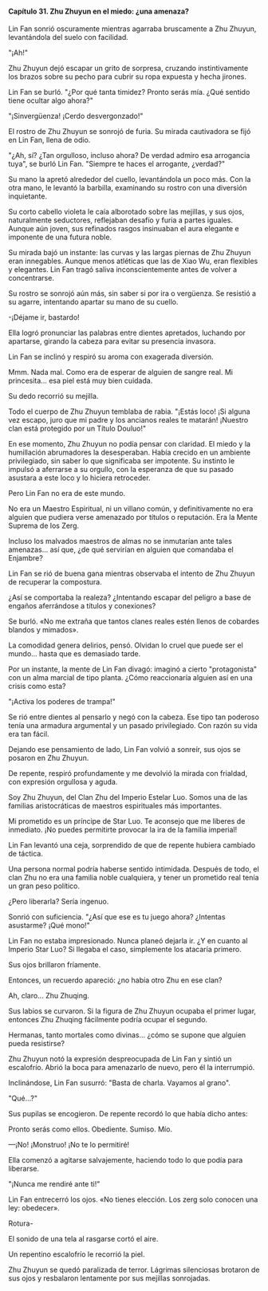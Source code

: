 
#### Capítulo 31. Zhu Zhuyun en el miedo: ¿una amenaza?


Lin Fan sonrió oscuramente mientras agarraba bruscamente a Zhu Zhuyun, levantándola del suelo con facilidad.

"¡Ah!"

Zhu Zhuyun dejó escapar un grito de sorpresa, cruzando instintivamente los brazos sobre su pecho para cubrir su ropa expuesta y hecha jirones.

Lin Fan se burló. "¿Por qué tanta timidez? Pronto serás mía. ¿Qué sentido tiene ocultar algo ahora?"

"¡Sinvergüenza! ¡Cerdo desvergonzado!"

El rostro de Zhu Zhuyun se sonrojó de furia. Su mirada cautivadora se fijó en Lin Fan, llena de odio.

"¿Ah, sí? ¿Tan orgulloso, incluso ahora? De verdad admiro esa arrogancia tuya", se burló Lin Fan. "Siempre te haces el arrogante, ¿verdad?"

Su mano la apretó alrededor del cuello, levantándola un poco más. Con la otra mano, le levantó la barbilla, examinando su rostro con una diversión inquietante.

Su corto cabello violeta le caía alborotado sobre las mejillas, y sus ojos, naturalmente seductores, reflejaban desafío y furia a partes iguales. Aunque aún joven, sus refinados rasgos insinuaban el aura elegante e imponente de una futura noble.

Su mirada bajó un instante: las curvas y las largas piernas de Zhu Zhuyun eran innegables. Aunque menos atléticas que las de Xiao Wu, eran flexibles y elegantes. Lin Fan tragó saliva inconscientemente antes de volver a concentrarse.

Su rostro se sonrojó aún más, sin saber si por ira o vergüenza. Se resistió a su agarre, intentando apartar su mano de su cuello.

-¡Déjame ir, bastardo!

Ella logró pronunciar las palabras entre dientes apretados, luchando por apartarse, girando la cabeza para evitar su presencia invasora.

Lin Fan se inclinó y respiró su aroma con exagerada diversión.

Mmm. Nada mal. Como era de esperar de alguien de sangre real. Mi princesita... esa piel está muy bien cuidada.

Su dedo recorrió su mejilla.

Todo el cuerpo de Zhu Zhuyun temblaba de rabia. "¡Estás loco! ¡Si alguna vez escapo, juro que mi padre y los ancianos reales te matarán! ¡Nuestro clan está protegido por un Título Douluo!"

En ese momento, Zhu Zhuyun no podía pensar con claridad. El miedo y la humillación abrumadores la desesperaban. Había crecido en un ambiente privilegiado, sin saber lo que significaba ser impotente. Su instinto le impulsó a aferrarse a su orgullo, con la esperanza de que su pasado asustara a este loco y lo hiciera retroceder.

Pero Lin Fan no era de este mundo.

No era un Maestro Espiritual, ni un villano común, y definitivamente no era alguien que pudiera verse amenazado por títulos o reputación. Era la Mente Suprema de los Zerg.

Incluso los malvados maestros de almas no se inmutarían ante tales amenazas... así que, ¿de qué servirían en alguien que comandaba el Enjambre?

Lin Fan se rió de buena gana mientras observaba el intento de Zhu Zhuyun de recuperar la compostura.

¿Así se comportaba la realeza? ¿Intentando escapar del peligro a base de engaños aferrándose a títulos y conexiones?

Se burló. «No me extraña que tantos clanes reales estén llenos de cobardes blandos y mimados».

La comodidad genera delirios, pensó. Olvidan lo cruel que puede ser el mundo... hasta que es demasiado tarde.

Por un instante, la mente de Lin Fan divagó: imaginó a cierto "protagonista" con un alma marcial de tipo planta. ¿Cómo reaccionaría alguien así en una crisis como esta?

"¡Activa los poderes de trampa!"

Se rió entre dientes al pensarlo y negó con la cabeza. Ese tipo tan poderoso tenía una armadura argumental y un pasado privilegiado. Con razón su vida era tan fácil.

Dejando ese pensamiento de lado, Lin Fan volvió a sonreír, sus ojos se posaron en Zhu Zhuyun.

De repente, respiró profundamente y me devolvió la mirada con frialdad, con expresión orgullosa y aguda.

Soy Zhu Zhuyun, del Clan Zhu del Imperio Estelar Luo. Somos una de las familias aristocráticas de maestros espirituales más importantes.

Mi prometido es un príncipe de Star Luo. Te aconsejo que me liberes de inmediato. ¡No puedes permitirte provocar la ira de la familia imperial!

Lin Fan levantó una ceja, sorprendido de que de repente hubiera cambiado de táctica.

Una persona normal podría haberse sentido intimidada. Después de todo, el clan Zhu no era una familia noble cualquiera, y tener un prometido real tenía un gran peso político.

¿Pero liberarla? Sería ingenuo.

Sonrió con suficiencia. "¿Así que ese es tu juego ahora? ¿Intentas asustarme? ¡Qué mono!"

Lin Fan no estaba impresionado. Nunca planeó dejarla ir. ¿Y en cuanto al Imperio Star Luo? Si llegaba el caso, simplemente los atacaría primero.

Sus ojos brillaron fríamente.

Entonces, un recuerdo apareció: ¿no había otro Zhu en ese clan?

Ah, claro... Zhu Zhuqing.

Sus labios se curvaron. Si la figura de Zhu Zhuyun ocupaba el primer lugar, entonces Zhu Zhuqing fácilmente podría ocupar el segundo.

Hermanas, tanto mortales como divinas... ¿cómo se supone que alguien pueda resistirse?

Zhu Zhuyun notó la expresión despreocupada de Lin Fan y sintió un escalofrío. Abrió la boca para amenazarlo de nuevo, pero él la interrumpió.

Inclinándose, Lin Fan susurró: "Basta de charla. Vayamos al grano".

"Qué...?"

Sus pupilas se encogieron. De repente recordó lo que había dicho antes:

Pronto serás como ellos. Obediente. Sumiso. Mío.

—¡No! ¡Monstruo! ¡No te lo permitiré!

Ella comenzó a agitarse salvajemente, haciendo todo lo que podía para liberarse.

"¡Nunca me rendiré ante ti!"

Lin Fan entrecerró los ojos. «No tienes elección. Los zerg solo conocen una ley: obedecer».

Rotura-

El sonido de una tela al rasgarse cortó el aire.

Un repentino escalofrío le recorrió la piel.

Zhu Zhuyun se quedó paralizada de terror. Lágrimas silenciosas brotaron de sus ojos y resbalaron lentamente por sus mejillas sonrojadas.